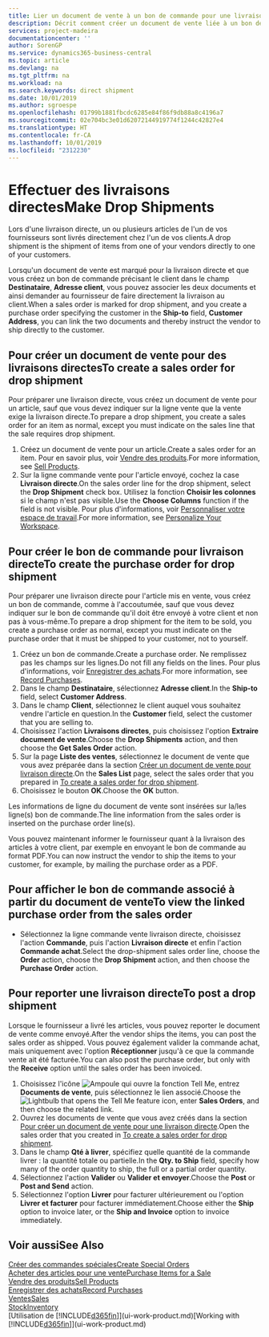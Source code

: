 ```yaml
---
title: Lier un document de vente à un bon de commande pour une livraison directe | Microsoft Docs
description: Décrit comment créer un document de vente liée à un bon de commande pour permettre la livraison directe du fournisseur au client.
services: project-madeira
documentationcenter: ''
author: SorenGP
ms.service: dynamics365-business-central
ms.topic: article
ms.devlang: na
ms.tgt_pltfrm: na
ms.workload: na
ms.search.keywords: direct shipment
ms.date: 10/01/2019
ms.author: sgroespe
ms.openlocfilehash: 01799b1881fbcdc6285e84f86f9db88a8c4196a7
ms.sourcegitcommit: 02e704bc3e01d62072144919774f1244c42827e4
ms.translationtype: HT
ms.contentlocale: fr-CA
ms.lasthandoff: 10/01/2019
ms.locfileid: "2312230"
---
```

# <a name="make-drop-shipments"></a><span data-ttu-id="956ab-103">Effectuer des livraisons directes</span><span class="sxs-lookup"><span data-stu-id="956ab-103">Make Drop Shipments</span></span>
<span data-ttu-id="956ab-104">Lors d'une livraison directe, un ou plusieurs articles de l'un de vos fournisseurs sont livrés directement chez l'un de vos clients.</span><span class="sxs-lookup"><span data-stu-id="956ab-104">A drop shipment is the shipment of items from one of your vendors directly to one of your customers.</span></span>

<span data-ttu-id="956ab-105">Lorsqu'un document de vente est marqué pour la livraison directe et que vous créez un bon de commande précisant le client dans le champ **Destinataire**, **Adresse client**, vous pouvez associer les deux documents et ainsi demander au fournisseur de faire directement la livraison au client.</span><span class="sxs-lookup"><span data-stu-id="956ab-105">When a sales order is marked for drop shipment, and you create a purchase order specifying the customer in the **Ship-to** field, **Customer Address**, you can link the two documents and thereby instruct the vendor to ship directly to the customer.</span></span>

## <a name="to-create-a-sales-order-for-drop-shipment"></a><span data-ttu-id="956ab-106">Pour créer un document de vente pour des livraisons directes</span><span class="sxs-lookup"><span data-stu-id="956ab-106">To create a sales order for drop shipment</span></span>
<span data-ttu-id="956ab-107">Pour préparer une livraison directe, vous créez un document de vente pour un article, sauf que vous devez indiquer sur la ligne vente que la vente exige la livraison directe.</span><span class="sxs-lookup"><span data-stu-id="956ab-107">To prepare a drop shipment, you create a sales order for an item as normal, except you must indicate on the sales line that the sale requires drop shipment.</span></span>

1. <span data-ttu-id="956ab-108">Créez un document de vente pour un article.</span><span class="sxs-lookup"><span data-stu-id="956ab-108">Create a sales order for an item.</span></span> <span data-ttu-id="956ab-109">Pour en savoir plus, voir [Vendre des produits](sales-how-sell-products.md).</span><span class="sxs-lookup"><span data-stu-id="956ab-109">For more information, see [Sell Products](sales-how-sell-products.md).</span></span>
2. <span data-ttu-id="956ab-110">Sur la ligne commande vente pour l'article envoyé, cochez la case **Livraison directe**.</span><span class="sxs-lookup"><span data-stu-id="956ab-110">On the sales order line for the drop shipment, select the **Drop Shipment** check box.</span></span> <span data-ttu-id="956ab-111">Utilisez la fonction **Choisir les colonnes** si le champ n'est pas visible.</span><span class="sxs-lookup"><span data-stu-id="956ab-111">Use the **Choose Columns** function if the field is not visible.</span></span> <span data-ttu-id="956ab-112">Pour plus d'informations, voir [Personnaliser votre espace de travail](ui-personalization-user.md).</span><span class="sxs-lookup"><span data-stu-id="956ab-112">For more information, see [Personalize Your Workspace](ui-personalization-user.md).</span></span>

## <a name="to-create-the-purchase-order-for-drop-shipment"></a><span data-ttu-id="956ab-113">Pour créer le bon de commande pour livraison directe</span><span class="sxs-lookup"><span data-stu-id="956ab-113">To create the purchase order for drop shipment</span></span>
<span data-ttu-id="956ab-114">Pour préparer une livraison directe pour l'article mis en vente, vous créez un bon de commande, comme à l'accoutumée, sauf que vous devez indiquer sur le bon de commande qu'il doit être envoyé à votre client et non pas à vous-même.</span><span class="sxs-lookup"><span data-stu-id="956ab-114">To prepare a drop shipment for the item to be sold, you create a purchase order as normal, except you must indicate on the purchase order that it must be shipped to your customer, not to yourself.</span></span>

1. <span data-ttu-id="956ab-115">Créez un bon de commande.</span><span class="sxs-lookup"><span data-stu-id="956ab-115">Create a purchase order.</span></span> <span data-ttu-id="956ab-116">Ne remplissez pas les champs sur les lignes.</span><span class="sxs-lookup"><span data-stu-id="956ab-116">Do not fill any fields on the lines.</span></span> <span data-ttu-id="956ab-117">Pour plus d'informations, voir [Enregistrer des achats](purchasing-how-record-purchases.md).</span><span class="sxs-lookup"><span data-stu-id="956ab-117">For more information, see [Record Purchases](purchasing-how-record-purchases.md).</span></span>
2. <span data-ttu-id="956ab-118">Dans le champ **Destinataire**, sélectionnez **Adresse client**.</span><span class="sxs-lookup"><span data-stu-id="956ab-118">In the **Ship-to** field, select **Customer Address**.</span></span>
3. <span data-ttu-id="956ab-119">Dans le champ **Client**, sélectionnez le client auquel vous souhaitez vendre l'article en question.</span><span class="sxs-lookup"><span data-stu-id="956ab-119">In the **Customer** field, select the customer that you are selling to.</span></span>
3. <span data-ttu-id="956ab-120">Choisissez l'action **Livraisons directes**, puis choisissez l'option **Extraire document de vente**.</span><span class="sxs-lookup"><span data-stu-id="956ab-120">Choose the **Drop Shipments** action, and then choose the **Get Sales Order** action.</span></span>
4. <span data-ttu-id="956ab-121">Sur la page **Liste des ventes**, sélectionnez le document de vente que vous avez préparée dans la section [Créer un document de vente pour livraison directe](sales-how-drop-shipment.md#to-create-a-sales-order-for-drop-shipment).</span><span class="sxs-lookup"><span data-stu-id="956ab-121">On the **Sales List** page, select the sales order that you prepared in [To create a sales order for drop shipment](sales-how-drop-shipment.md#to-create-a-sales-order-for-drop-shipment).</span></span>
5. <span data-ttu-id="956ab-122">Choisissez le bouton **OK**.</span><span class="sxs-lookup"><span data-stu-id="956ab-122">Choose the **OK** button.</span></span>

<span data-ttu-id="956ab-123">Les informations de ligne du document de vente sont insérées sur la/les ligne(s) bon de commande.</span><span class="sxs-lookup"><span data-stu-id="956ab-123">The line information from the sales order is inserted on the purchase order line(s).</span></span>

<span data-ttu-id="956ab-124">Vous pouvez maintenant informer le fournisseur quant à la livraison des articles à votre client, par exemple en envoyant le bon de commande au format PDF.</span><span class="sxs-lookup"><span data-stu-id="956ab-124">You can now instruct the vendor to ship the items to your customer, for example, by mailing the purchase order as a PDF.</span></span>     

## <a name="to-view-the-linked-purchase-order-from-the-sales-order"></a><span data-ttu-id="956ab-125">Pour afficher le bon de commande associé à partir du document de vente</span><span class="sxs-lookup"><span data-stu-id="956ab-125">To view the linked purchase order from the sales order</span></span>
* <span data-ttu-id="956ab-126">Sélectionnez la ligne commande vente livraison directe, choisissez l'action **Commande**, puis l'action **Livraison directe** et enfin l'action **Commande achat**.</span><span class="sxs-lookup"><span data-stu-id="956ab-126">Select the drop-shipment sales order line, choose the **Order** action, choose the **Drop Shipment** action, and then choose the **Purchase Order** action.</span></span>

## <a name="to-post-a-drop-shipment"></a><span data-ttu-id="956ab-127">Pour reporter une livraison directe</span><span class="sxs-lookup"><span data-stu-id="956ab-127">To post a drop shipment</span></span>
<span data-ttu-id="956ab-128">Lorsque le fournisseur a livré les articles, vous pouvez reporter le document de vente comme envoyé.</span><span class="sxs-lookup"><span data-stu-id="956ab-128">After the vendor ships the items, you can post the sales order as shipped.</span></span> <span data-ttu-id="956ab-129">Vous pouvez également valider la commande achat, mais uniquement avec l'option **Réceptionner** jusqu'à ce que la commande vente ait été facturée.</span><span class="sxs-lookup"><span data-stu-id="956ab-129">You can also post the purchase order, but only with the **Receive** option until the sales order has been invoiced.</span></span>

1. <span data-ttu-id="956ab-130">Choisissez l'icône ![Ampoule qui ouvre la fonction Tell Me](media/ui-search/search_small.png "Dites-moi ce que vous voulez faire"), entrez **Documents de vente**, puis sélectionnez le lien associé.</span><span class="sxs-lookup"><span data-stu-id="956ab-130">Choose the ![Lightbulb that opens the Tell Me feature](media/ui-search/search_small.png "Tell me what you want to do") icon, enter **Sales Orders**, and then choose the related link.</span></span>
2. <span data-ttu-id="956ab-131">Ouvrez les documents de vente que vous avez créés dans la section [Pour créer un document de vente pour une livraison directe]().</span><span class="sxs-lookup"><span data-stu-id="956ab-131">Open the sales order that you created in [To create a sales order for drop shipment]().</span></span>
3. <span data-ttu-id="956ab-132">Dans le champ **Qté à livrer**, spécifiez quelle quantité de la commande livrer : la quantité totale ou partielle.</span><span class="sxs-lookup"><span data-stu-id="956ab-132">In the **Qty. to Ship** field, specify how many of the order quantity to ship, the full or a partial order quantity.</span></span>
4. <span data-ttu-id="956ab-133">Sélectionnez l'action **Valider** ou **Valider et envoyer**.</span><span class="sxs-lookup"><span data-stu-id="956ab-133">Choose the **Post** or **Post and Send** action.</span></span>
5. <span data-ttu-id="956ab-134">Sélectionnez l'option **Livrer** pour facturer ultérieurement ou l'option **Livrer et facturer** pour facturer immédiatement.</span><span class="sxs-lookup"><span data-stu-id="956ab-134">Choose either the **Ship** option to invoice later, or the **Ship and Invoice** option to invoice immediately.</span></span>

## <a name="see-also"></a><span data-ttu-id="956ab-135">Voir aussi</span><span class="sxs-lookup"><span data-stu-id="956ab-135">See Also</span></span>
[<span data-ttu-id="956ab-136">Créer des commandes spéciales</span><span class="sxs-lookup"><span data-stu-id="956ab-136">Create Special Orders</span></span>](sales-how-to-create-special-orders.md)  
[<span data-ttu-id="956ab-137">Acheter des articles pour une vente</span><span class="sxs-lookup"><span data-stu-id="956ab-137">Purchase Items for a Sale</span></span>](purchasing-how-purchase-products-sale.md)  
[<span data-ttu-id="956ab-138">Vendre des produits</span><span class="sxs-lookup"><span data-stu-id="956ab-138">Sell Products</span></span>](sales-how-sell-products.md)  
[<span data-ttu-id="956ab-139">Enregistrer des achats</span><span class="sxs-lookup"><span data-stu-id="956ab-139">Record Purchases</span></span>](purchasing-how-record-purchases.md)  
[<span data-ttu-id="956ab-140">Ventes</span><span class="sxs-lookup"><span data-stu-id="956ab-140">Sales</span></span>](sales-manage-sales.md)  
[<span data-ttu-id="956ab-141">Stock</span><span class="sxs-lookup"><span data-stu-id="956ab-141">Inventory</span></span>](inventory-manage-inventory.md)  
<span data-ttu-id="956ab-142">[Utilisation de [!INCLUDE[d365fin](includes/d365fin_md.md)]](ui-work-product.md)</span><span class="sxs-lookup"><span data-stu-id="956ab-142">[Working with [!INCLUDE[d365fin](includes/d365fin_md.md)]](ui-work-product.md)</span></span>
